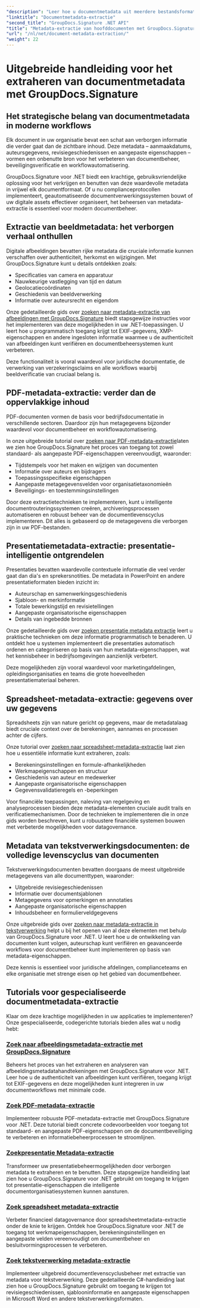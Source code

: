 ```yaml
---
"description": "Leer hoe u documentmetadata uit meerdere bestandsformaten kunt extraheren, analyseren en gebruiken met GroupDocs.Signature voor .NET. Verbeter de beveiliging, stroomlijn workflows en krijg waardevolle inzichten in uw documenten."
"linktitle": "Documentmetadata-extractie"
"second_title": "GroupDocs.Signature .NET API"
"title": "Metadata-extractie van hoofddocumenten met GroupDocs.Signature voor .NET"
"url": "/nl/net/document-metadata-extraction/"
"weight": 22
---
```


# Uitgebreide handleiding voor het extraheren van documentmetadata met GroupDocs.Signature

## Het strategische belang van documentmetadata in moderne workflows

Elk document in uw organisatie bevat een schat aan verborgen informatie die verder gaat dan de zichtbare inhoud. Deze metadata – aanmaakdatums, auteursgegevens, revisiegeschiedenissen en aangepaste eigenschappen – vormen een onbenutte bron voor het verbeteren van documentbeheer, beveiligingsverificatie en workflowautomatisering.

GroupDocs.Signature voor .NET biedt een krachtige, gebruiksvriendelijke oplossing voor het verkrijgen en benutten van deze waardevolle metadata in vrijwel elk documentformaat. Of u nu complianceprotocollen implementeert, geautomatiseerde documentverwerkingssystemen bouwt of uw digitale assets effectiever organiseert, het beheersen van metadata-extractie is essentieel voor modern documentbeheer.

## Extractie van beeldmetadata: het verborgen verhaal onthullen

Digitale afbeeldingen bevatten rijke metadata die cruciale informatie kunnen verschaffen over authenticiteit, herkomst en wijzigingen. Met GroupDocs.Signature kunt u details ontdekken zoals:

- Specificaties van camera en apparatuur
- Nauwkeurige vastlegging van tijd en datum
- Geolocatiecoördinaten
- Geschiedenis van beeldverwerking
- Informatie over auteursrecht en eigendom

Onze gedetailleerde gids over [zoeken naar metadata-extractie van afbeeldingen met GroupDocs.Signature](./search-image-metadata-extraction/) biedt stapsgewijze instructies voor het implementeren van deze mogelijkheden in uw .NET-toepassingen. U leert hoe u programmatisch toegang krijgt tot EXIF-gegevens, XMP-eigenschappen en andere ingesloten informatie waarmee u de authenticiteit van afbeeldingen kunt verifiëren en documentbeheersystemen kunt verbeteren.

Deze functionaliteit is vooral waardevol voor juridische documentatie, de verwerking van verzekeringsclaims en alle workflows waarbij beeldverificatie van cruciaal belang is.

## PDF-metadata-extractie: verder dan de oppervlakkige inhoud

PDF-documenten vormen de basis voor bedrijfsdocumentatie in verschillende sectoren. Daardoor zijn hun metagegevens bijzonder waardevol voor documentbeheer en workflowautomatisering.

In onze uitgebreide tutorial over [zoeken naar PDF-metadata-extractie](./search-pdf-metadata-extraction/)laten we zien hoe GroupDocs.Signature het proces van toegang tot zowel standaard- als aangepaste PDF-eigenschappen vereenvoudigt, waaronder:

- Tijdstempels voor het maken en wijzigen van documenten
- Informatie over auteurs en bijdragers
- Toepassingsspecifieke eigenschappen
- Aangepaste metagegevensvelden voor organisatietaxonomieën
- Beveiligings- en toestemmingsinstellingen

Door deze extractietechnieken te implementeren, kunt u intelligente documentrouteringssystemen creëren, archiveringsprocessen automatiseren en robuust beheer van de documentlevenscyclus implementeren. Dit alles is gebaseerd op de metagegevens die verborgen zijn in uw PDF-bestanden.

## Presentatiemetadata-extractie: presentatie-intelligentie ontgrendelen

Presentaties bevatten waardevolle contextuele informatie die veel verder gaat dan dia's en sprekersnotities. De metadata in PowerPoint en andere presentatieformaten bieden inzicht in:

- Auteurschap en samenwerkingsgeschiedenis
- Sjabloon- en merkinformatie
- Totale bewerkingstijd en revisietellingen
- Aangepaste organisatorische eigenschappen
- Details van ingebedde bronnen

Onze gedetailleerde gids over [zoeken presentatie metadata extractie](./search-presentation-metadata-extraction/) leert u praktische technieken om deze informatie programmatisch te benaderen. U ontdekt hoe u systemen implementeert die presentaties automatisch ordenen en categoriseren op basis van hun metadata-eigenschappen, wat het kennisbeheer in bedrijfsomgevingen aanzienlijk verbetert.

Deze mogelijkheden zijn vooral waardevol voor marketingafdelingen, opleidingsorganisaties en teams die grote hoeveelheden presentatiemateriaal beheren.

## Spreadsheet-metadata-extractie: gegevens over uw gegevens

Spreadsheets zijn van nature gericht op gegevens, maar de metadatalaag biedt cruciale context over de berekeningen, aannames en processen achter de cijfers.

Onze tutorial over [zoeken naar spreadsheet-metadata-extractie](./search-spreadsheet-metadata-extraction/) laat zien hoe u essentiële informatie kunt extraheren, zoals:

- Berekeningsinstellingen en formule-afhankelijkheden
- Werkmapeigenschappen en structuur
- Geschiedenis van auteur en medewerker
- Aangepaste organisatorische eigenschappen
- Gegevensvalidatieregels en -beperkingen

Voor financiële toepassingen, naleving van regelgeving en analyseprocessen bieden deze metadata-elementen cruciale audit trails en verificatiemechanismen. Door de technieken te implementeren die in onze gids worden beschreven, kunt u robuustere financiële systemen bouwen met verbeterde mogelijkheden voor datagovernance.

## Metadata van tekstverwerkingsdocumenten: de volledige levenscyclus van documenten

Tekstverwerkingsdocumenten bevatten doorgaans de meest uitgebreide metagegevens van alle documenttypen, waaronder:

- Uitgebreide revisiegeschiedenissen
- Informatie over documentsjablonen
- Metagegevens voor opmerkingen en annotaties
- Aangepaste organisatorische eigenschappen
- Inhoudsbeheer en formulierveldgegevens

Onze uitgebreide gids over [zoeken naar metadata-extractie in tekstverwerking](./search-word-processing-metadata-extraction/) helpt u bij het openen van al deze elementen met behulp van GroupDocs.Signature voor .NET. U leert hoe u de ontwikkeling van documenten kunt volgen, auteurschap kunt verifiëren en geavanceerde workflows voor documentbeheer kunt implementeren op basis van metadata-eigenschappen.

Deze kennis is essentieel voor juridische afdelingen, complianceteams en elke organisatie met strenge eisen op het gebied van documentbeheer.

## Tutorials voor gespecialiseerde documentmetadata-extractie

Klaar om deze krachtige mogelijkheden in uw applicaties te implementeren? Onze gespecialiseerde, codegerichte tutorials bieden alles wat u nodig hebt:

### [Zoek naar afbeeldingsmetadata-extractie met GroupDocs.Signature](./search-image-metadata-extraction/)
Beheers het proces van het extraheren en analyseren van afbeeldingsmetadatahandtekeningen met GroupDocs.Signature voor .NET. Leer hoe u de authenticiteit van afbeeldingen kunt verifiëren, toegang krijgt tot EXIF-gegevens en deze mogelijkheden kunt integreren in uw documentworkflows met minimale code.

### [Zoek PDF-metadata-extractie](./search-pdf-metadata-extraction/)
Implementeer robuuste PDF-metadata-extractie met GroupDocs.Signature voor .NET. Deze tutorial biedt concrete codevoorbeelden voor toegang tot standaard- en aangepaste PDF-eigenschappen om de documentbeveiliging te verbeteren en informatiebeheerprocessen te stroomlijnen.

### [Zoekpresentatie Metadata-extractie](./search-presentation-metadata-extraction/)
Transformeer uw presentatiebeheermogelijkheden door verborgen metadata te extraheren en te benutten. Deze stapsgewijze handleiding laat zien hoe u GroupDocs.Signature voor .NET gebruikt om toegang te krijgen tot presentatie-eigenschappen die intelligente documentorganisatiesystemen kunnen aansturen.

### [Zoek spreadsheet metadata-extractie](./search-spreadsheet-metadata-extraction/)
Verbeter financieel datagovernance door spreadsheetmetadata-extractie onder de knie te krijgen. Ontdek hoe GroupDocs.Signature voor .NET de toegang tot werkmapeigenschappen, berekeningsinstellingen en aangepaste velden vereenvoudigt om documentbeheer en besluitvormingsprocessen te verbeteren.

### [Zoek tekstverwerking metadata-extractie](./search-word-processing-metadata-extraction/)
Implementeer uitgebreid documentlevenscyclusbeheer met extractie van metadata voor tekstverwerking. Deze gedetailleerde C#-handleiding laat zien hoe u GroupDocs.Signature gebruikt om toegang te krijgen tot revisiegeschiedenissen, sjablooninformatie en aangepaste eigenschappen in Microsoft Word en andere tekstverwerkingsformaten.